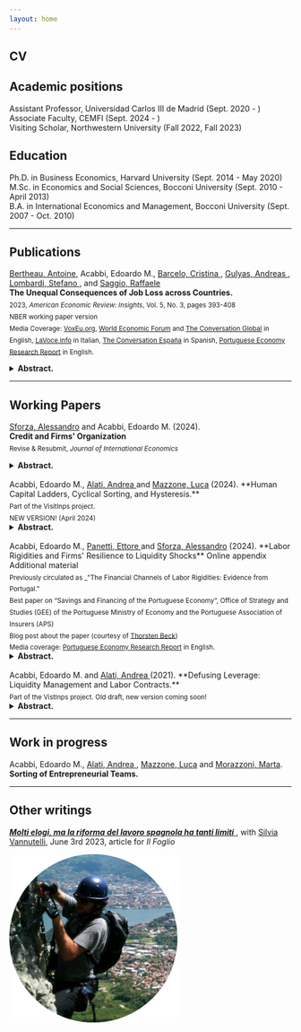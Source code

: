 ```yaml
---
layout: home
---
```


## CV <a href="{{ site.url }}/docs/EMA_cv.pdf" class="{{ site.link_icon }}" title="{{ site.link_title }}" id="icon"></a>

## Academic positions

Assistant Professor, Universidad Carlos III de Madrid (Sept. 2020 - ) <br>
Associate Faculty, CEMFI (Sept. 2024 - ) <br>
Visiting Scholar, Northwestern University (Fall 2022, Fall 2023)

## Education

Ph.D. in Business Economics, Harvard University (Sept. 2014 - May 2020)  
M.Sc. in Economics and Social Sciences, Bocconi University (Sept. 2010 - April 2013)  
B.A. in International Economics and Management, Bocconi University (Sept. 2007 - Oct. 2010)  

---

## Publications

<a href="https://www.antoinebertheau.com/"> Bertheau, Antoine</a>, Acabbi, Edoardo M., <a href="https://www.bde.es/investigador/en/menu/people/research_staff_a/Barcelo__Cristina.html"> Barcelo, Cristina </a>, <a href="https://sites.google.com/site/andreasgulyas/home"> Gulyas, Andreas </a>, <a href="https://stefano-lombardi.github.io/"> Lombardi, Stefano </a>,  and <a href="https://sites.google.com/site/raffaelesaggio/"> Saggio, Raffaele </a>
<br>**The Unequal Consequences of Job Loss across Countries.** <a href="https://www.aeaweb.org/articles?id=10.1257/aeri.20220006" class="{{ site.pdf_icon }}" title="{{ site.pdf_title }}" id="icon"></a><br> 
<sub> 2023, _American Economic Review: Insights_, Vol. 5, No. 3, pages 393-408 </sub> <br>
<sub> NBER working paper version <a href="https://www.nber.org/papers/w29727" class="{{ site.pdf_icon }}" title="{{ site.pdf_title }}"  id="icon"></a> </sub><br>
<sub> Media Coverage: <a href="https://voxeu.org/article/unequal-cost-job-loss-across-countries">VoxEu.org</a>, <a href="https://www.weforum.org/agenda/2022/03/the-unequal-cost-of-job-loss-across-countries/">World Economic Forum</a> and  <a href="https://theconversation.com/southern-european-workers-lose-more-than-their-jobs-when-they-are-laid-off-191002">The Conversation Global</a> in English, <a href="https://www.lavoce.info/archives/93689/limpatto-del-licenziamento-non-e-uguale-per-tutti/">LaVoce.info</a> in Italian, <a href="https://theconversation.com/los-trabajadores-del-sur-de-europa-pierden-mas-que-el-empleo-cuando-son-despedidos-175880">The Conversation España</a> in Spanish, <a href="https://research.pej.pt/2022/03/the-experience-of-losing-a-job-in-different-countries-in-europe/">Portuguese Economy Research Report</a> in English.</sub>

<details>
<summary><b> Abstract. </b></summary>

We document the consequences of losing a job across countries using a harmonized research design applied to seven matched employer-employee datasets. Workers in Denmark and Sweden experience the lowest earnings declines following job displacement, while workers in Italy, Spain, and Portugal experience losses three times as high. French and Austrian workers face earnings losses somewhere in between. Key to these differences is that southern European workers are less likely to find employment following displacement. Loss of employer-specific wage premiums explains a substantial portion of wage losses in all countries.

</details>

---

## Working Papers

<a href="https://sites.google.com/site/alessandrosforza87/home"> Sforza, Alessandro</a> and Acabbi, Edoardo M. (2024).
<br>**Credit and Firms' Organization**  <a href="{{ site.url }}/docs/SA.pdf" class="{{ site.pdf_icon }}" title="{{ site.pdf_title }}" id="icon"></a>
<br> <sub> Revise & Resubmit, _Journal of International Economics_ </sub>

<details>
<summary><b> Abstract. </b></summary>
We investigate how credit availability affects the organization of firms’ labor. We construct an instrument for firm’s credit supply based on firm-bank credit linkages and conduct an event study on the decision to reorganize the labor force using data on Portuguese firms, workers and banks. We show that the reorganization of the firms’ labor structure is connected to the financing of machines and equipment: firms that invested in machines and equipment are more exposed to credit shortages and reorganize by reducing employment of production workers and specialized workers that are complementary with machines. These findings shed light on how credit dynamics shape labor decisions within firms, providing valuable insights into their behavior in response to financial limitations.
</details>

<br>
Acabbi, Edoardo M., <a href="https://andrealati.github.io"> Alati, Andrea </a> and <a href="https://lucamazzone.github.io/"> Mazzone, Luca</a> (2024).  
**Human Capital Ladders, Cyclical Sorting, and Hysteresis.** <a href="https://papers.ssrn.com/sol3/papers.cfm?abstract_id=4068858" class="{{ site.pdf_icon }}" title="{{ site.pdf_title }}" id="icon"></a>
<br> <sub> Part of the VisitInps project. </sub>
<br> <sub>NEW VERSION! (April 2024)</sub> 

<details>
<summary><b> Abstract. </b></summary>

Using administrative data, we document that workers acquire more human capital at more productive firms. Recessions distort workers-firm sorting, flatten the job ladder and impact human capital accumulation, as workers match on average to worse firms. To quantify the aggregate relevance of these effects, we build a directed search model with aggregate risk and worker-firm heterogeneity, in which human capital accumulation depends on firm quality. We estimate the model and show that recessions have persistent negative effects on the productivity of worker-firm matches, with distortions in sorting and human capital accumulation accounting for approximately 30% of cumulative output losses.

</details>

<br>
Acabbi, Edoardo M., <a href="https://sites.google.com/view/ettorepanetti"> Panetti, Ettore </a> and <a href="https://sites.google.com/site/alessandrosforza87/home"> Sforza, Alessandro</a> (2024).  
**Labor Rigidities and Firms' Resilience to Liquidity Shocks** <a href="{{ site.url }}/docs/APS.pdf" class="{{ site.pdf_icon }}" title="{{ site.pdf_title }}" id="icon"></a> Online appendix <a href="{{ site.url }}/docs/APS_OA.pdf" class="{{ site.pdf_icon }}" title="{{ site.pdf_title }}" id="icon"></a> Additional material <a href="{{ site.url }}/docs/APS_Addendum.pdf" class="{{ site.pdf_icon }}" title="{{ site.pdf_title }}" id="icon"></a>
<br> <sub>Previously circulated as _"The Financial Channels of Labor Rigidities: Evidence from Portugal."</sub> 
<br> <sub>Best paper on “Savings and Financing of the Portuguese Economy”, Office of Strategy and Studies (GEE) of the Portuguese Ministry of Economy and the Portuguese Association of Insurers (APS)</sub> 
<br> <sub>Blog post about the paper (courtesy of <a href="http://www.thorstenbeck.com">Thorsten Beck</a>) <a href="http://www.thorstenbeck.com/108089829/6893607/posting/interesting-papers-april-2020" class="{{ site.link_icon }}" title="{{ site.pdf_title }}"  id="icon"></a> </sub>
<br> <sub> Media coverage: <a href="https://research.pej.pt/2020/01/07/finance-and-labor-rigidity-in-portugal/">Portuguese Economy Research Report</a> in English.</sub>

<details>
<summary><b> Abstract. </b></summary>

We study how labor rigidities affect firms' responses to liquidity shocks. Using administrative data on workers, firms and banks in Portugal, we establish two key results. First, we show that the negative effects on employment and firm survival of an unexpected liquidity shock through a contraction in short-term credit are concentrated in firms deriving greater value added from labor. These firms tend to feature a higher-skill, less replaceable workforce, requiring greater investment in on-the-job training. Second, firm productivity does not mitigate the impact of liquidity shocks. Our findings suggest that labor rigidity impedes productivity-enhancing reallocation during financial crises.
</details>

<br>
Acabbi, Edoardo M. and <a href="https://andrealati.github.io"> Alati, Andrea </a> (2021).  
**Defusing Leverage: Liquidity Management and Labor Contracts.** <a href="https://papers.ssrn.com/sol3/papers.cfm?abstract_id=3768825" class="{{ site.pdf_icon }}" title="{{ site.pdf_title }}" id="icon"></a>
<br><sub>Part of the VistInps project. Old draft, new version coming soon! </sub>

<details>
<summary><b> Abstract. </b></summary>

Rigidities in firms' payroll adjustment amplify the impact of aggregate fluctuations on fundamentals. We analyze how firms use flexible contracts to decrease this pass-through. Leveraging unique Italian administrative data, we show that firms’ adoption of temporary contracts contributes to a reduction in their variability of cash flows and profits, particularly when their initial labor share is high. We then provide a causal identification of the effect for firms fundamental of a reform liberalizing the use of temporary contracts in 2001. We find that the liberalization of temporary contracts increased their adoption and led to a decline in average labor compensation. The reform translates into a substantial rise in profit margins and a reduction in the cross-sectional standard deviation of profits, but only among firms characterized by initially more rigid labor costs.

</details>

---

## Work in progress

Acabbi, Edoardo M., <a href="https://andrealati.github.io"> Alati, Andrea </a>, <a href="https://lucamazzone.github.io/"> Mazzone, Luca</a> and <a href="https://martamorazzoni.weebly.com/"> Morazzoni, Marta</a>.
<br>**Sorting of Entrepreneurial Teams.**

---

## Other writings

<a href="https://www.ilfoglio.it/economia/2023/06/03/news/molti-elogi-ma-la-riforma-del-lavoro-spagnola-ha-tanti-limiti-5342083/"> <b><i>Molti elogi, ma la riforma del lavoro spagnola ha tanti limiti</i></b> </a>, with <a href = "https://sites.google.com/view/silviavannutelli/home"> Silvia Vannutelli</a>, June 3rd 2023, article for *Il Foglio*

<div class="centered-image">
  <img src="assets/ema.png" alt="Centered Image" width="300" height="300">
</div>